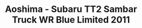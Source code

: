 ---
layout: product
title: "Aoshima - Subaru TT2 Sambar Truck WR Blue Limited 2011"
price: "TBA" 
desc: "N/A"
img_path: "/assets/img/AO51559.jpg"
brand: "N/A"
available: false
special_offer: false
new: false
soon: false
cat: "010000"
subcat: "013700"
subsubcat: "0N/A"
sifra: "AO51559"
popular: true
---